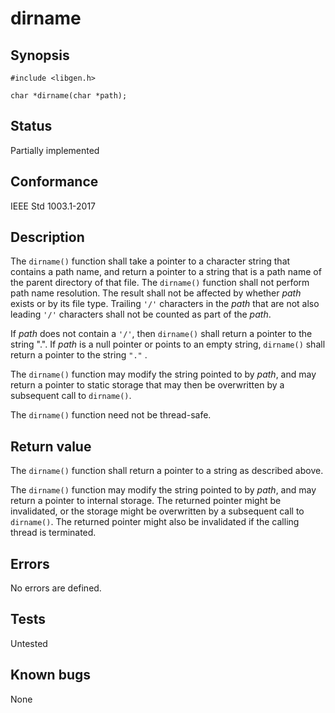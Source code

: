 # dirname

## Synopsis

`#include <libgen.h>`

`char *dirname(char *path);`

## Status

Partially implemented

## Conformance

IEEE Std 1003.1-2017

## Description

The `dirname()` function shall take a pointer to a character string that contains a path name, and return a pointer to a
string that is a path name of the parent directory of that file. The `dirname()` function shall not perform path name
resolution. The result shall not be affected by whether _path_ exists or by its file type. Trailing `'/'`
characters in the _path_ that are not also leading `'/'` characters shall not be counted as part of the _path_.

If _path_ does not contain a `'/'`, then `dirname()` shall return a pointer to the string ".". If
_path_ is a null pointer or points to an empty string, `dirname()` shall return a pointer to the string `"."`
.

The `dirname()` function may modify the string pointed to by _path_, and may return a pointer to static storage that
may then be overwritten by a subsequent call to `dirname()`.

The `dirname()` function need not be thread-safe.

## Return value

The `dirname()` function shall return a pointer to a string as described above.

The `dirname()` function may modify the string pointed to by _path_, and may return a pointer to internal storage. The
returned pointer might be invalidated, or the storage might be overwritten by a subsequent call to `dirname()`.
The returned pointer might also be invalidated if the calling thread is terminated.

## Errors

No errors are defined.

## Tests

Untested

## Known bugs

None
